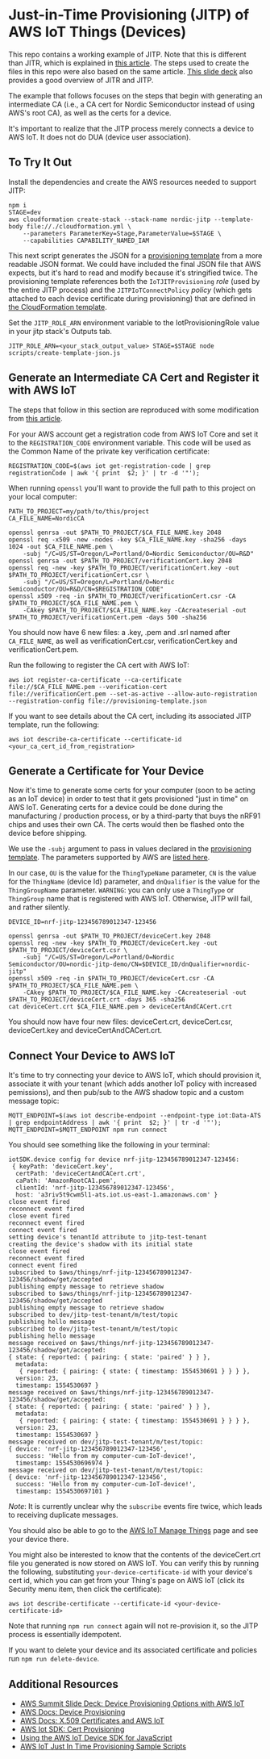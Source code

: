 # Just-in-Time Provisioning (JITP) of AWS IoT Things (Devices)

This repo contains a working example of JITP. Note that this is different than JITR, which is explained in [this article](https://aws.amazon.com/blogs/iot/setting-up-just-in-time-provisioning-with-aws-iot-core/). The steps used to create the files in this repo were also based on the same article. [This slide deck](http://aws-de-media.s3.amazonaws.com/images/AWS_Summit_2018/June6/Lowflyinghawk/Device%20Provisioning%20Options%20with%20AWS%20IoT.pdf) also provides a good overview of JITR and JITP.

The example that follows focuses on the steps that begin with generating an intermediate CA (i.e., a CA cert for Nordic Semiconductor instead of using AWS's root CA), as well as the certs for a device.

It's important to realize that the JITP process merely connects a device to AWS IoT. It does not do DUA (device user association).

## To Try It Out

Install the dependencies and create the AWS resources needed to support JITP:

```
npm i
STAGE=dev
aws cloudformation create-stack --stack-name nordic-jitp --template-body file://./cloudformation.yml \
    --parameters ParameterKey=Stage,ParameterValue=$STAGE \
    --capabilities CAPABILITY_NAMED_IAM
```

This next script generates the JSON for a [provisioning template](https://docs.aws.amazon.com/iot/latest/developerguide/provision-template.html) from a more readable JSON format. We could have included the final JSON file that AWS expects, but it's hard to read and modify because it's stringified twice. The provisioning template references both the `IoTJITProvisioning` *role* (used by the entire JITP process) and the `JITPIoTConnectPolicy` *policy* (which gets attached to each device certificate during provisioning) that are defined in [the CloudFormation template](https://github.com/nRFCloud/jitp-example/blob/master/cloudformation.yml).

Set the `JITP_ROLE_ARN` environment variable to the IotProvisioningRole value in your jitp stack's Outputs tab.

```
JITP_ROLE_ARN=<your_stack_output_value> STAGE=$STAGE node scripts/create-template-json.js
```

## Generate an Intermediate CA Cert and Register it with AWS IoT

The steps that follow in this section are reproduced with some modification from [this article](https://aws.amazon.com/blogs/iot/setting-up-just-in-time-provisioning-with-aws-iot-core/).

For your AWS account get a registration code from AWS IoT Core and set it to the `REGISTRATION_CODE` environment variable. This code will be used as the Common Name of the private key verification certificate:

```
REGISTRATION_CODE=$(aws iot get-registration-code | grep registrationCode | awk '{ print  $2; }' | tr -d '"');
```

When running `openssl` you'll want to provide the full path to this project on your local computer:

```
PATH_TO_PROJECT=my/path/to/this/project
CA_FILE_NAME=NordicCA

openssl genrsa -out $PATH_TO_PROJECT/$CA_FILE_NAME.key 2048
openssl req -x509 -new -nodes -key $CA_FILE_NAME.key -sha256 -days 1024 -out $CA_FILE_NAME.pem \
    -subj "/C=US/ST=Oregon/L=Portland/O=Nordic Semiconductor/OU=R&D"
openssl genrsa -out $PATH_TO_PROJECT/verificationCert.key 2048
openssl req -new -key $PATH_TO_PROJECT/verificationCert.key -out $PATH_TO_PROJECT/verificationCert.csr \
    -subj "/C=US/ST=Oregon/L=Portland/O=Nordic Semiconductor/OU=R&D/CN=$REGISTRATION_CODE"
openssl x509 -req -in $PATH_TO_PROJECT/verificationCert.csr -CA $PATH_TO_PROJECT/$CA_FILE_NAME.pem \
    -CAkey $PATH_TO_PROJECT/$CA_FILE_NAME.key -CAcreateserial -out $PATH_TO_PROJECT/verificationCert.pem -days 500 -sha256
```

You should now have 6 new files: a .key, .pem and .srl named after `CA_FILE_NAME`, as well as verificationCert.csr, verificationCert.key and verificationCert.pem.

Run the following to register the CA cert with AWS IoT:

```
aws iot register-ca-certificate --ca-certificate file://$CA_FILE_NAME.pem --verification-cert file://verificationCert.pem --set-as-active --allow-auto-registration --registration-config file://provisioning-template.json
```

If you want to see details about the CA cert, including its associated JITP template, run the following:

```
aws iot describe-ca-certificate --certificate-id <your_ca_cert_id_from_registration>
```

## Generate a Certificate for Your Device

Now it's time to generate some certs for your computer (soon to be acting as an IoT device) in order to test that it gets provisioned "just in time" on AWS IoT. Generating certs for a device could be done during the manufacturing / production process, or by a third-party that buys the nRF91 chips and uses their own CA. The certs would then be flashed onto the device before shipping.

We use the `-subj` argument to pass in values declared in the [provisioning template](https://github.com/nRFCloud/jitp-example/blob/master/provisioning-template.js). The parameters supported by AWS are [listed here](https://docs.aws.amazon.com/iot/latest/developerguide/jit-provisioning.html). 

In our case, `OU` is the value for the `ThingTypeName` parameter, `CN` is the value for the `ThingName` (device Id) parameter, and `dnQualifier` is the value for the `ThingGroupName` parameter. `WARNING`: you can only use a `ThingType` or `ThingGroup` name that is registered with AWS IoT. Otherwise, JITP will fail, and rather silently.

```
DEVICE_ID=nrf-jitp-123456789012347-123456

openssl genrsa -out $PATH_TO_PROJECT/deviceCert.key 2048
openssl req -new -key $PATH_TO_PROJECT/deviceCert.key -out $PATH_TO_PROJECT/deviceCert.csr \
    -subj "/C=US/ST=Oregon/L=Portland/O=Nordic Semiconductor/OU=nordic-jitp-demo/CN=$DEVICE_ID/dnQualifier=nordic-jitp"
openssl x509 -req -in $PATH_TO_PROJECT/deviceCert.csr -CA $PATH_TO_PROJECT/$CA_FILE_NAME.pem \
    -CAkey $PATH_TO_PROJECT/$CA_FILE_NAME.key -CAcreateserial -out $PATH_TO_PROJECT/deviceCert.crt -days 365 -sha256
cat deviceCert.crt $CA_FILE_NAME.pem > deviceCertAndCACert.crt
```

You should now have four new files: deviceCert.crt, deviceCert.csr, deviceCert.key and deviceCertAndCACert.crt.

## Connect Your Device to AWS IoT

It's time to try connecting your device to AWS IoT, which should provision it, associate it with your tenant (which adds another IoT policy with increased pemissions), and then pub/sub to the AWS shadow topic and a custom message topic:

```
MQTT_ENDPOINT=$(aws iot describe-endpoint --endpoint-type iot:Data-ATS | grep endpointAddress | awk '{ print  $2; }' | tr -d '"');
MQTT_ENDPOINT=$MQTT_ENDPOINT npm run connect
```

You should see something like the following in your terminal:

```
iotSDK.device config for device nrf-jitp-123456789012347-123456:
 { keyPath: 'deviceCert.key',
  certPath: 'deviceCertAndCACert.crt',
  caPath: 'AmazonRootCA1.pem',
  clientId: 'nrf-jitp-123456789012347-123456',
  host: 'a3riv5t9cwm5l1-ats.iot.us-east-1.amazonaws.com' }
close event fired
reconnect event fired
close event fired
reconnect event fired
connect event fired
setting device's tenantId attribute to jitp-test-tenant
creating the device's shadow with its initial state
close event fired
reconnect event fired
connect event fired
subscribed to $aws/things/nrf-jitp-123456789012347-123456/shadow/get/accepted
publishing empty message to retrieve shadow
subscribed to $aws/things/nrf-jitp-123456789012347-123456/shadow/get/accepted
publishing empty message to retrieve shadow
subscribed to dev/jitp-test-tenant/m/test/topic
publishing hello message
subscribed to dev/jitp-test-tenant/m/test/topic
publishing hello message
message received on $aws/things/nrf-jitp-123456789012347-123456/shadow/get/accepted:
{ state: { reported: { pairing: { state: 'paired' } } },
  metadata:
   { reported: { pairing: { state: { timestamp: 1554530691 } } } },
  version: 23,
  timestamp: 1554530697 }
message received on $aws/things/nrf-jitp-123456789012347-123456/shadow/get/accepted:
{ state: { reported: { pairing: { state: 'paired' } } },
  metadata:
   { reported: { pairing: { state: { timestamp: 1554530691 } } } },
  version: 23,
  timestamp: 1554530697 }
message received on dev/jitp-test-tenant/m/test/topic:
{ device: 'nrf-jitp-123456789012347-123456',
  success: 'Hello from my computer-cum-IoT-device!',
  timestamp: 1554530696974 }
message received on dev/jitp-test-tenant/m/test/topic:
{ device: 'nrf-jitp-123456789012347-123456',
  success: 'Hello from my computer-cum-IoT-device!',
  timestamp: 1554530697101 }
```
*Note*: It is currently unclear why the `subscribe` events fire twice, which leads to receiving duplicate messages.

You should also be able to go to the [AWS IoT Manage Things](https://console.aws.amazon.com/iot/home?region=us-east-1#/thinghub) page and see your device there.

You might also be interested to know that the contents of the deviceCert.crt file you generated is now stored on AWS IoT. You can verify this by running the following, substituting `your-device-certificate-id` with your device's cert id, which you can get from your Thing's page on AWS IoT (click its Security menu item, then click the certificate):

```
aws iot describe-certificate --certificate-id <your-device-certificate-id>
```

Note that running `npm run connect` again will not re-provision it, so the JITP process is essentially idempotent.

If you want to delete your device and its associated certificate and policies run `npm run delete-device`.

## Additional Resources

- [AWS Summit Slide Deck: Device Provisioning Options with AWS IoT](http://aws-de-media.s3.amazonaws.com/images/AWS_Summit_2018/June6/Lowflyinghawk/Device%20Provisioning%20Options%20with%20AWS%20IoT.pdf)
- [AWS Docs: Device Provisioning](https://docs.aws.amazon.com/iot/latest/developerguide/iot-provision.html)
- [AWS Docs: X.509 Certificates and AWS IoT](https://docs.aws.amazon.com/iot/latest/developerguide/managing-device-certs.html#server-authentication)
- [AWS Iot SDK: Cert Provisioning](https://github.com/aws/aws-iot-device-sdk-js#certificates)
- [Using the AWS IoT Device SDK for JavaScript](https://docs.aws.amazon.com/iot/latest/developerguide/iot-device-sdk-node.html)
- [AWS IoT Just In Time Provisioning Sample Scripts](https://github.com/aws-samples/aws-iot-jitp-sample-scripts)
